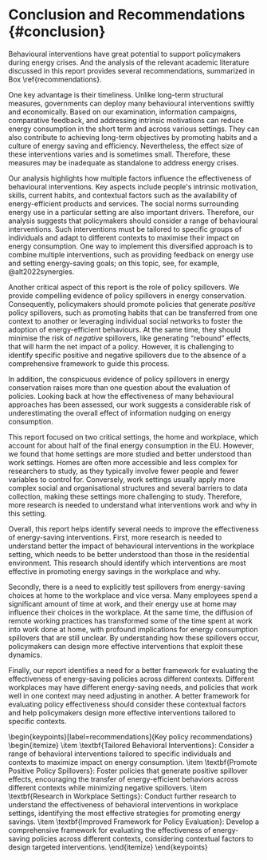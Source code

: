
<!-- \clearpage  -->

# Conclusion and Recommendations {#conclusion}

Behavioural interventions have great potential to support policymakers during energy crises. And the analysis of the relevant academic literature discussed in this report provides several recommendations, summarized in Box \ref{recommendations}.

One key advantage is their timeliness. Unlike long-term structural measures, governments can deploy many behavioural interventions swiftly and economically. Based on our examination, information campaigns, comparative feedback, and addressing intrinsic motivations can reduce energy consumption in the short term and across various settings. They can also contribute to achieving long-term objectives by promoting habits and a culture of energy saving and efficiency. Nevertheless, the effect size of these interventions varies and is sometimes small. Therefore, these measures may be inadequate as standalone to address energy crises.

Our analysis highlights how multiple factors influence the effectiveness of behavioural interventions. Key aspects include people's intrinsic motivation, skills, current habits, and contextual factors such as the availability of energy-efficient products and services. The social norms surrounding energy use in a particular setting are also important drivers. Therefore, our analysis suggests that policymakers should consider a range of behavioural interventions. Such interventions must be tailored to specific groups of individuals and adapt to different contexts to maximise their impact on energy consumption. One way to implement this diversified approach is to combine multiple interventions, such as providing feedback on energy use and setting energy-saving goals; on this topic, see, for example, @alt2022synergies.

Another critical aspect of this report is the role of policy spillovers. We provide compelling evidence of policy spillovers in energy conservation. Consequently, policymakers should promote policies that generate _positive_ policy spillovers, such as promoting habits that can be transferred from one context to another or leveraging individual social networks to foster the adoption of energy-efficient behaviours. At the same time, they should minimise the risk of _negative_ spillovers, like generating “rebound” effects, that will harm the net impact of a policy. 
However, it is challenging to identify specific positive and negative spillovers due to the absence of a comprehensive framework to guide this process. 

In addition, the conspicuous evidence of policy spillovers in energy conservation raises more than one question about the evaluation of policies. Looking back at how the effectiveness of many behavioural approaches has been assessed, our work suggests a considerable risk of underestimating the overall effect of information nudging on energy consumption.

This report focused on two critical settings, the home and workplace, which account for about half of the final energy consumption in the EU.  However, we found that home settings are more studied and better understood than work settings.  Homes are often more accessible and less complex for researchers to study, as they typically involve fewer people and fewer variables to control for. Conversely, work settings usually apply more complex social and organisational structures and several barriers to data collection, making these settings more challenging to study. Therefore, more research is needed to understand what interventions work and why in this setting. 

Overall, this report helps identify several needs to improve the effectiveness of energy-saving interventions. First, more research is needed to understand better the impact of behavioural interventions in the workplace setting, which needs to be better understood than those in the residential environment. This research should identify which interventions are most effective in promoting energy savings in the workplace and why.

Secondly, there is a need to explicitly test spillovers from energy-saving choices at home to the workplace and vice versa. Many employees spend a significant amount of time at work, and their energy use at home may influence their choices in the workplace. At the same time, the diffusion of remote working practices has transformed some of the time spent at work into work done at home, with profound implications for energy consumption spillovers that are still unclear. By understanding how these spillovers occur, policymakers can design more effective interventions that exploit these dynamics.

Finally, our report identifies a need for a better framework for evaluating the effectiveness of energy-saving policies across different contexts. Different workplaces may have different energy-saving needs, and policies that work well in one context may need adjusting in another. A better framework for evaluating policy effectiveness should consider these contextual factors and help policymakers design more effective interventions tailored to specific contexts. 



\begin{keypoints}[label=recommendations]{Key policy recommendations}
\begin{itemize}
\item \textbf{Tailored Behavioral Interventions}: Consider a range of behavioral interventions tailored to specific individuals and contexts to maximize impact on energy consumption.
\item \textbf{Promote Positive Policy Spillovers}: Foster policies that generate positive spillover effects, encouraging the transfer of energy-efficient behaviors across different contexts while minimizing negative spillovers.
\item \textbf{Research in Workplace Settings}: Conduct further research to understand the effectiveness of behavioral interventions in workplace settings, identifying the most effective strategies for promoting energy savings.
\item \textbf{Improved Framework for Policy Evaluation}: Develop a comprehensive framework for evaluating the effectiveness of energy-saving policies across different contexts, considering contextual factors to design targeted interventions.
\end{itemize}
\end{keypoints}